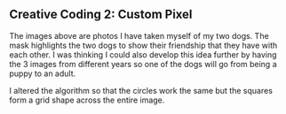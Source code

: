 ## Creative Coding 2: Custom Pixel

The images above are photos I have taken myself of my two dogs. The mask highlights the two dogs to show their friendship that they have with each other. I was thinking I could also develop this idea further by having the 3 images from different years so one of the dogs will go from being a puppy to an adult. 

I altered the algorithm so that the circles work the same but the squares form a grid shape across the entire image. 
